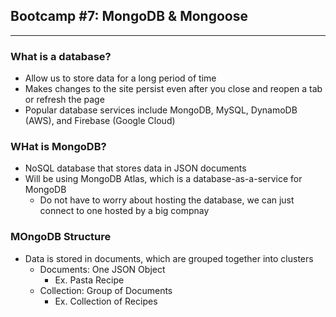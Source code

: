 ## Bootcamp #7: MongoDB & Mongoose
---
### What is a database?
- Allow us to store data for a long period of time
- Makes changes to the site persist even after you close and reopen a tab or refresh the page
- Popular database services include MongoDB, MySQL, DynamoDB (AWS), and Firebase (Google Cloud)
### WHat is MongoDB?
- NoSQL database that stores data in JSON documents
- Will be using MongoDB Atlas, which is a database-as-a-service for MongoDB
    - Do not have to worry about hosting the database, we can just connect to one hosted by a big compnay
### MOngoDB Structure
- Data is stored in documents, which are grouped together into clusters
    - Documents: One JSON Object
        - Ex. Pasta Recipe
    - Collection: Group of Documents
        - Ex. Collection of Recipes